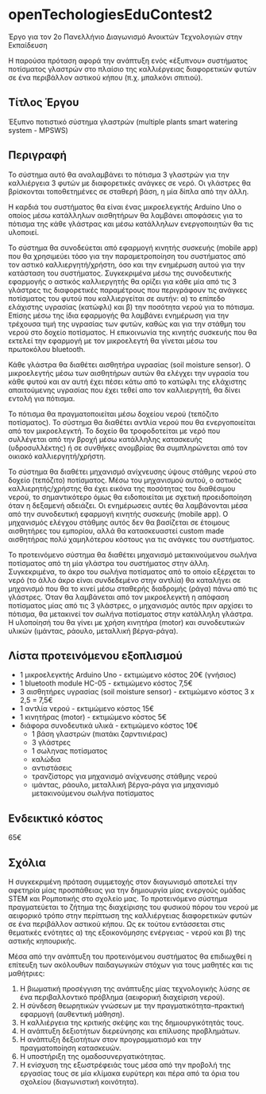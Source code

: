 # openTechologiesEduContest2
Έργο για τον 2ο Πανελλήνιο Διαγωνισμό Ανοικτών Τεχνολογιών στην Εκπαίδευση

Η παρούσα πρόταση αφορά την ανάπτυξη ενός «έξυπνου» συστήματος ποτίσματος γλαστρών στο πλαίσιο της καλλιέργειας διαφορετικών φυτών σε ένα περιβάλλον αστικού κήπου (π.χ. μπαλκόνι σπιτιού).


Τίτλος Έργου
-------------
Έξυπνο ποτιστικό σύστημα γλαστρών (multiple plants smart watering system - MPSWS)


Περιγραφή
----------
 Το σύστημα αυτό θα αναλαμβάνει το πότισμα 3 γλαστρών για την καλλιέργεια 3 φυτών με διαφορετικές ανάγκες σε νερό. Οι γλάστρες θα βρίσκονται τοποθετημένες σε σταθερή βάση, η μία δίπλα από την άλλη. 

  Η καρδιά του συστήματος θα είναι ένας μικροελεγκτής Arduino Uno ο οποίος μέσω κατάλληλων αισθητήρων θα λαμβάνει αποφάσεις για το πότισμα της κάθε γλάστρας και μέσω κατάλληλων ενεργοποιητών θα τις υλοποιεί. 

  Το σύστημα θα συνοδεύεται από εφαρμογή κινητής συσκευής (mobile app) που θα χρησιμεύει τόσο για την παραμετροποίηση του συστήματος από τον αστικό καλλιεργητή/χρήστη, όσο και την ενημέρωση αυτού για την κατάσταση του συστήματος.   Συγκεκριμένα μέσω της συνοδευτικής εφαρμογής ο αστικός καλλιεργητής θα ορίζει για κάθε μία από τις 3 γλάστρες τις διαφορετικές παραμέτρους που περιγράφουν τις ανάγκες ποτίσματος του φυτού που καλλιεργείται σε αυτήν: α) το επίπεδο ελάχιστης υγρασίας (κατώφλι) και β) την ποσότητα νερού για το πότισμα. Επίσης μέσω της ίδια εφαρμογής θα λαμβάνει ενημέρωση για την τρέχουσα τιμή της υγρασίας των φυτών, καθώς και για την στάθμη του νερού στο δοχείο ποτίσματος. Η επικοινωνία της κινητής συσκευής που θα εκτελεί την εφαρμογή με τον μικροελεγτή θα γίνεται μέσω του πρωτοκόλου bluetooth.

  Κάθε γλάστρα θα διαθέτει αισθητήρα υγρασίας (soil moisture sensor). Ο μικροελεγτής μέσω των αισθητήρων αυτών θα ελέγχει την υγρασία του κάθε φυτού και αν αυτή έχει πέσει κάτω από το κατώφλι της ελάχιστης απαιτούμενης υγρασίας που έχει τεθεί απο τον καλλιεργητή, θα δίνει εντολή για πότισμα.

  Το πότισμα θα πραγματοποιείται μέσω δοχείου νερού (τεπόζιτο ποτίσματος). Το σύστημα θα διαθέτει αντλία νερού που θα ενεργοποιείται από τον μικροελεγκτή. Το δοχείο θα τροφοδοτείται με νερό που συλλέγεται από την βροχή μέσω κατάλληλης κατασκευής (υδροσυλλέκτης) ή σε συνθήκες ανομβρίας θα συμπληρώνεται από τον οικιακό καλλιεργητή/χρήστη.

  Το σύστημα θα διαθέτει μηχανισμό ανίχνευσης ύψους στάθμης νερού στο δοχείο (τεπόζιτο) ποτίσματος. Μέσω του μηχανισμού αυτού, ο αστικός καλλιερητής/χρήστης θα έχει εικόνα της ποσότητας του διαθέσιμου νερού, το σημαντικότερο όμως θα ειδοποιείται με σχετική προειδοποίηση όταν η δεξαμενή αδειάζει. Οι ενημέρωσεις αυτές θα λαμβάνονται μέσα από την συνοδευτική εφαρμογή κινητής συσκευής (mobile app). Ο μηχανισμός ελέγχου στάθμης αυτός δεν θα βασίζεται σε έτοιμους αισθητήρες του εμπορίου, αλλά θα κατασκευαστεί custom made αισθητήρας πολύ χαμηλότερου κόστους για τις ανάγκες του συστήματος.

  Το προτεινόμενο σύστημα θα διαθέτει μηχανισμό μετακινούμενου σωλήνα ποτίσματος από τη μία γλάστρα του συστήματος στην άλλη. Συγκεκριμένα, το άκρο του σωλήνα ποτίσματος από το οποίο εξέρχεται το νερό (το άλλο άκρο είναι συνδεδεμένο στην αντλία) θα καταλήγει σε μηχανισμό που θα το κινεί μέσω σταθερής διαδρομής (ράγα) πάνω από τις γλάστρες. Όταν θα λαμβάνεται από τον μικροελεγκτή η απόφαση ποτίσματος μίας από τις 3 γλάστρες, ο μηχανισμός αυτός πριν αρχίσει το πότισμα, θα μετακινεί τον σωλήνα ποτίσματος στην κατάλληλη γλάστρα. Η υλοποίησή του θα γίνει με χρήση κινητήρα (motor) και συνοδευτικών υλικών (ιμάντας, ράουλο, μεταλλική βέργα-ράγα).


Λίστα προτεινόμενου εξοπλισμού
-------------------------------
- 1 μικρoελεγκτής Arduino Uno - εκτιμώμενο κόστος  20€ (γνήσιος)
- 1 bluetooth module HC-05 - εκτιμώμενο κόστος 7,5€
- 3 αισθητήρες υγρασίας (soil moisture sensor) - εκτιμώμενο κόστος 3 x 2,5 = 7,5€ 
- 1 αντλία νερού - εκτιμώμενο κόστος 15€
- 1 κινητήρας (motor) - εκτιμώμενο κόστος 5€
- διάφορα συνοδευτικά υλικά - εκτιμώμενο κόστος 10€ 
    - 1 βάση γλαστρών (πιατάκι ζαρντινιέρας)
    - 3 γλάστρες
    - 1 σωληνας ποτίσματος
    - καλώδια
    - αντιστάσεις
    - τρανζίστορς για μηχανισμό ανίχνευσης στάθμης νερού 
    - ιμάντας, ράουλο, μεταλλική βέργα-ράγα για μηχανισμό μετακινούμενου σωλήνα ποτίσματος


Ενδεικτικό κόστος
----------------
65€


Σχόλια
-------
Η συγκεκριμένη πρόταση συμμετοχής στον διαγωνισμό αποτελεί την αφετηρία μίας προσπάθειας για την δημιουργία μίας ενεργούς ομάδας STEM και Ρομποτικής στο σχολείο μας. Το προτεινόμενο σύστημα πραγματεύεται το ζήτημα της διαχείρισης του φυσικού πόρου του νερού με αειφορικό τρόπο στην περίπτωση της καλλιέργειας διαφορετικών φυτών σε ένα περιβάλλον αστικού κήπου. Ως εκ τούτου εντάσσεται στις θεματικές ενότητες α) της εξοικονόμησης ενέργειας - νερού και β) της αστικής κηπουρικής.

  Μέσα από την ανάπτυξη του προτεινόμενου συστήματος θα επιδιωχθεί η επίτευξη των ακόλουθων παιδαγωγικών στόχων για τους μαθητές και τις μαθήτριες:
1) Η βιωματική προσέγγιση της ανάπτυξης μίας τεχνολογικής λύσης σε ένα περιβαλλοντικό πρόβλημα (αειφορική διαχείριση νερού).
2) Η σύνδεση θεωρητικών γνώσεων με την πραγματικότητα–πρακτική εφαρμογή (αυθεντική μάθηση). 
3) Η καλλιέργεια της κριτικής σκέψης και της δημιουργικότητάς τους.
4) Η ανάπτυξη δεξιοτήτων διερεύνησης και επίλυσης προβλημάτων.
5) Η ανάπτυξη δεξιοτήτων στον προγραμματισμό και την πραγματοποίηση κατασκευών.
6) Η υποστήριξη της ομαδοσυνεργατικότητας.
7) Η ενίσχυση της εξωστρέφειάς τους μέσα από την προβολή της εργασίας τους σε μία κλίμακα ευρύτερη και πέρα από τα όρια του σχολείου (διαγωνιστική κοινότητα).
